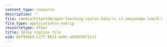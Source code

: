 ```yaml
---
content_type: resource
description: ''
file: /media/https%3A/open-learning-course-data-rc.s3.amazonaws.com/8-591j-systems-biology-fall-2014/8ef999e5c27f5631ae0ca55b326f11c7_TuXFwKrWQg8.vtt
file_type: application/x-subrip
resourcetype: Other
title: 3play caption file
uid: 8ef999e5-c27f-5631-ae0c-a55b326f11c7
---
```

